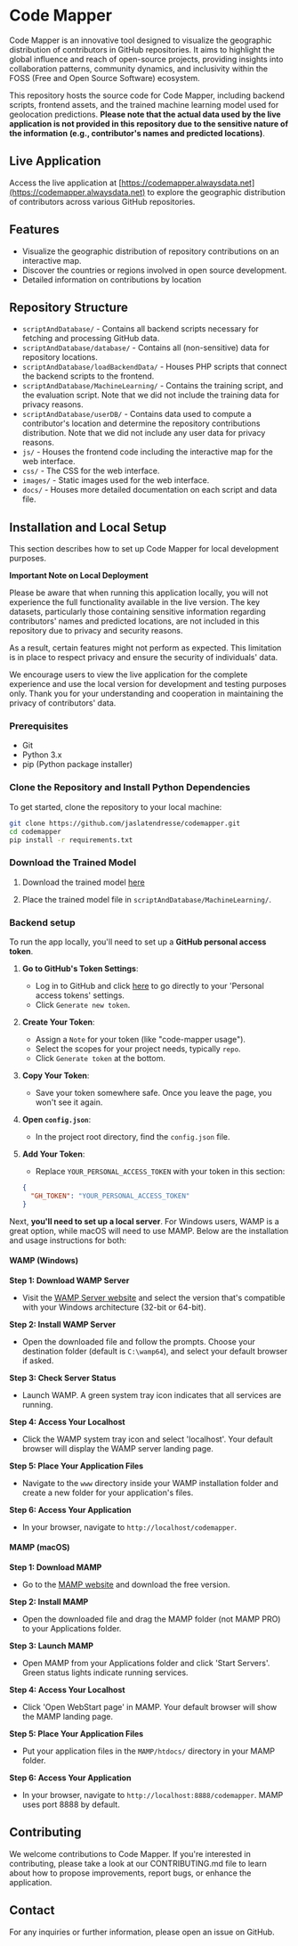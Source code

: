 # Code Mapper

Code Mapper is an innovative tool designed to visualize the geographic distribution of contributors in GitHub repositories. It aims to highlight the global influence and reach of open-source projects, providing insights into collaboration patterns, community dynamics, and inclusivity within the FOSS (Free and Open Source Software) ecosystem.

This repository hosts the source code for Code Mapper, including backend scripts, frontend assets, and the trained machine learning model used for geolocation predictions. **Please note that the actual data used by the live application is not provided in this repository due to the sensitive nature of the information (e.g., contributor's names and predicted locations)**.

## Live Application

Access the live application at [https://codemapper.alwaysdata.net](https://codemapper.alwaysdata.net) to explore the geographic distribution of contributors across various GitHub repositories.

## Features

- Visualize the geographic distribution of repository contributions on an interactive map.
- Discover the countries or regions involved in open source development.
- Detailed information on contributions by location

## Repository Structure

- `scriptAndDatabase/` - Contains all backend scripts necessary for fetching and processing GitHub data.
- `scriptAndDatabase/database/` - Contains all (non-sensitive) data for repository locations. 
- `scriptAndDatabase/loadBackendData/` - Houses PHP scripts that connect the backend scripts to the frontend. 
- `scriptAndDatabase/MachineLearning/` - Contains the training script, and the evaluation script. Note that we did not include the training data for privacy reasons.
- `scriptAndDatabase/userDB/` - Contains data used to compute a contributor's location and determine the repository contributions distribution. Note that we did not include any user data for privacy reasons.
- `js/` - Houses the frontend code including the interactive map for the web interface.
- `css/` - The CSS for the web interface.
- `images/` - Static images used for the web interface.
- `docs/` - Houses more detailed documentation on each script and data file. 

## Installation and Local Setup

This section describes how to set up Code Mapper for local development purposes.

**Important Note on Local Deployment**

Please be aware that when running this application locally, you will not experience the full functionality available in the live version. The key datasets, particularly those containing sensitive information regarding contributors' names and predicted locations, are not included in this repository due to privacy and security reasons.

As a result, certain features might not perform as expected. This limitation is in place to respect privacy and ensure the security of individuals' data.

We encourage users to view the live application for the complete experience and use the local version for development and testing purposes only. Thank you for your understanding and cooperation in maintaining the privacy of contributors' data.

### Prerequisites

- Git
- Python 3.x
- pip (Python package installer)

### Clone the Repository and Install Python Dependencies

To get started, clone the repository to your local machine:

```bash
git clone https://github.com/jaslatendresse/codemapper.git
cd codemapper
pip install -r requirements.txt
```

### Download the Trained Model

1. Download the trained model [here](https://drive.google.com/file/d/18z3l-dfCNDYfJfk-FdGjxwszTKXgM1qA/view?usp=share_link)

2. Place the trained model file in `scriptAndDatabase/MachineLearning/`.

### Backend setup

To run the app locally, you'll need to set up a **GitHub personal access token**. 

1. **Go to GitHub's Token Settings**:
   - Log in to GitHub and click [here](https://github.com/settings/tokens) to go directly to your 'Personal access tokens' settings.
   - Click `Generate new token`.

2. **Create Your Token**:
   - Assign a `Note` for your token (like "code-mapper usage").
   - Select the scopes for your project needs, typically `repo`.
   - Click `Generate token` at the bottom.

3. **Copy Your Token**:
   - Save your token somewhere safe. Once you leave the page, you won't see it again.

4. **Open `config.json`**:
   - In the project root directory, find the `config.json` file.

5. **Add Your Token**:
   - Replace `YOUR_PERSONAL_ACCESS_TOKEN` with your token in this section:

   ```json
   {
     "GH_TOKEN": "YOUR_PERSONAL_ACCESS_TOKEN"
   }

Next, **you'll need to set up a local server**. For Windows users, WAMP is a great option, while macOS will need to use MAMP. Below are the installation and usage instructions for both:

#### WAMP (Windows)

**Step 1: Download WAMP Server**
- Visit the [WAMP Server website](http://www.wampserver.com/en/) and select the version that's compatible with your Windows architecture (32-bit or 64-bit).

**Step 2: Install WAMP Server**
- Open the downloaded file and follow the prompts. Choose your destination folder (default is `C:\wamp64`), and select your default browser if asked.

**Step 3: Check Server Status**
- Launch WAMP. A green system tray icon indicates that all services are running.

**Step 4: Access Your Localhost**
- Click the WAMP system tray icon and select 'localhost'. Your default browser will display the WAMP server landing page.

**Step 5: Place Your Application Files**
- Navigate to the `www` directory inside your WAMP installation folder and create a new folder for your application's files.

**Step 6: Access Your Application**
- In your browser, navigate to `http://localhost/codemapper`.

#### MAMP (macOS)

**Step 1: Download MAMP**
- Go to the [MAMP website](https://www.mamp.info/en/mamp/mac/) and download the free version.

**Step 2: Install MAMP**
- Open the downloaded file and drag the MAMP folder (not MAMP PRO) to your Applications folder.

**Step 3: Launch MAMP**
- Open MAMP from your Applications folder and click 'Start Servers'. Green status lights indicate running services.

**Step 4: Access Your Localhost**
- Click 'Open WebStart page' in MAMP. Your default browser will show the MAMP landing page.

**Step 5: Place Your Application Files**
- Put your application files in the `MAMP/htdocs/` directory in your MAMP folder.

**Step 6: Access Your Application**
- In your browser, navigate to `http://localhost:8888/codemapper`. MAMP uses port 8888 by default.

## Contributing

We welcome contributions to Code Mapper. If you're interested in contributing, please take a look at our CONTRIBUTING.md file to learn about how to propose improvements, report bugs, or enhance the application.

## Contact

For any inquiries or further information, please open an issue on GitHub.



